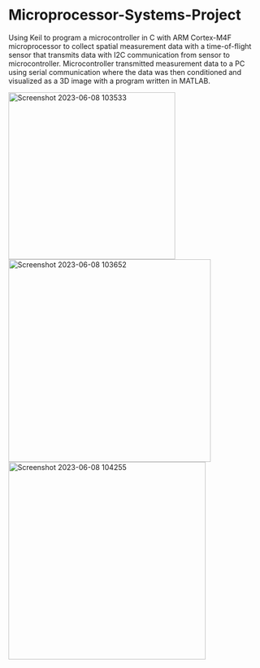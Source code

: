 # Microprocessor-Systems-Project
Using Keil to program a microcontroller in C with ARM Cortex-M4F microprocessor to collect spatial measurement data with a time-of-flight sensor that transmits data with I2C communication from sensor to microcontroller. Microcontroller transmitted measurement data to a PC using serial communication where the data was then conditioned and visualized as a 3D image with a program written in MATLAB.

<img width="328" alt="Screenshot 2023-06-08 103533" src="https://github.com/ninad4290/Microprocessor-Systems-Project/assets/112971644/1d45f68a-f92a-46f3-9a6c-144ce88fbd90">

<img width="398" alt="Screenshot 2023-06-08 103652" src="https://github.com/ninad4290/Microprocessor-Systems-Project/assets/112971644/c286ec29-f6ff-47fc-99b1-d732ac55c554">

<img width="388" alt="Screenshot 2023-06-08 104255" src="https://github.com/ninad4290/Microprocessor-Systems-Project/assets/112971644/d8580331-7a07-478e-bc61-37ea9178b740">
